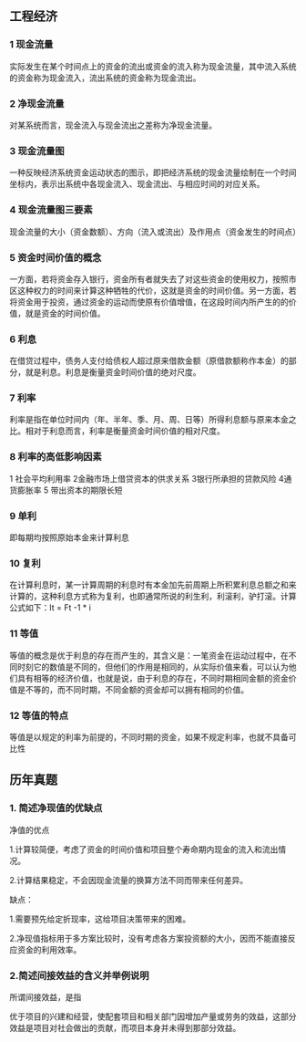## 工程经济

### 1 现金流量

实际发生在某个时间点上的资金的流出或资金的流入称为现金流量，其中流入系统的资金称为现金流入，流出系统的资金称为现金流出。

### 2 净现金流量

对某系统而言，现金流入与现金流出之差称为净现金流量。

### 3 现金流量图

一种反映经济系统资金运动状态的图示，即把经济系统的现金流量绘制在一个时间坐标内，表示出系统中各现金流入、现金流出、与相应时间的对应关系。

### 4 现金流量图三要素

 现金流量的大小（资金数额）、方向（流入或流出）及作用点（资金发生的时间点）

### 5 资金时间价值的概念

一方面，若将资金存入银行，资金所有者就失去了对这些资金的使用权力，按照市区这种权力的时间来计算这种牺牲的代价，这就是资金的时间价值。另一方面，若将资金用于投资，通过资金的运动而使原有价值增值，在这段时间内所产生的的价值，就是资金的时间价值。

### 6 利息

在借贷过程中，债务人支付给债权人超过原来借款金额（原借款额称作本金）的部分，就是利息。利息是衡量资金时间价值的绝对尺度。

### 7 利率

利率是指在单位时间内（年、半年、季、月、周、日等）所得利息额与原来本金之比。相对于利息而言，利率是衡量资金时间价值的相对尺度。

### 8 利率的高低影响因素

1 社会平均利用率 2金融市场上借贷资本的供求关系 3银行所承担的贷款风险 4通货膨胀率 5 带出资本的期限长短

### 9 单利

即每期均按照原始本金来计算利息

### 10 复利

在计算利息时，某一计算周期的利息时有本金加先前周期上所积累利息总额之和来计算的，这种利息方式称为复利，也即通常所说的利生利，利滚利，驴打滚。计算公式如下：It = Ft -1 * i

### 11 等值

等值的概念是优于利息的存在而产生的，其含义是：一笔资金在运动过程中，在不同时刻它的数值是不同的，但他们的作用是相同的，从实际价值来看，可以认为他们具有相等的经济价值，也就是说，由于利息的存在，不同时期相同金额的资金价值是不等的，而不同时期，不同金额的资金却可以拥有相同的价值。

### 12 等值的特点

等值是以规定的利率为前提的，不同时期的资金，如果不规定利率，也就不具备可比性



## 历年真题

### 1. 简述净现值的优缺点

净值的优点 

1.计算较简便，考虑了资金的时间价值和项目整个寿命期内现金的流入和流出情况。

2.计算结果稳定，不会因现金流量的换算方法不同而带来任何差异。

缺点：

1.需要预先给定折现率，这给项目决策带来的困难。

2.净现值指标用于多方案比较时，没有考虑各方案投资额的大小，因而不能直接反应资金的利用效率。

### 2.简述间接效益的含义并举例说明

所谓间接效益，是指

优于项目的兴建和经营，使配套项目和相关部门因增加产量或劳务的效益，这部分效益是项目对社会做出的贡献，而项目本身并未得到那部分效益。